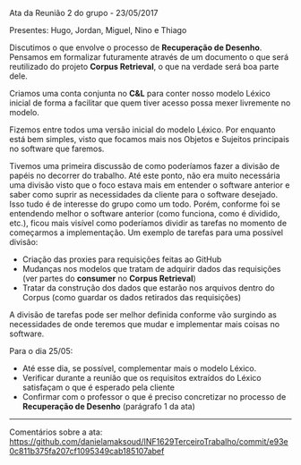 Ata da Reunião 2 do grupo -  23/05/2017

Presentes: Hugo, Jordan, Miguel, Nino e Thiago

Discutimos o que envolve o processo de **Recuperação de Desenho**. Pensamos em formalizar futuramente através de um documento o que será reutilizado do projeto **Corpus Retrieval**, o que na verdade será boa parte dele.

Criamos uma conta conjunta no **C&L** para conter nosso modelo Léxico inicial de forma a facilitar que quem tiver acesso possa mexer livremente no modelo.

Fizemos entre todos uma versão inicial do modelo Léxico. Por enquanto está bem simples, visto que focamos mais nos Objetos e Sujeitos principais no software que faremos.

Tivemos uma primeira discussão de como poderíamos fazer a divisão de papéis no decorrer do trabalho. Até este ponto, não era muito necessária uma divisão visto que o foco estava mais em entender o software anterior e saber como suprir as necessidades da cliente para o software desejado. Isso tudo é de interesse do grupo como um todo. Porém, conforme foi se entendendo melhor o software anterior (como funciona, como é dividido, etc.), ficou mais visível como poderíamos dividir as tarefas no momento de começarmos a implementação. Um exemplo de tarefas para uma possível divisão:
- Criação das proxies para requisições feitas ao GitHub
- Mudanças nos modelos que tratam de adquirir dados das requisições (ver partes do **consumer** no **Corpus Retrieval**)
- Tratar da construção dos dados que estarão nos arquivos dentro do Corpus (como guardar os dados retirados das requisições)

A divisão de tarefas pode ser melhor definida conforme vão surgindo as necessidades de onde teremos que mudar e implementar mais coisas no software.

Para o dia 25/05:
- Até esse dia, se possível, complementar mais o modelo Léxico.
- Verificar durante a reunião que os requisitos extraídos do Léxico satisfaçam o que é esperado pela cliente
- Confirmar com o professor o que é preciso concretizar no processo de **Recuperação de Desenho** (parágrafo 1 da ata)

***

Comentários sobre a ata:  
https://github.com/danielamaksoud/INF1629TerceiroTrabalho/commit/e93e0c811b375fa207cf1095349cab185107abef